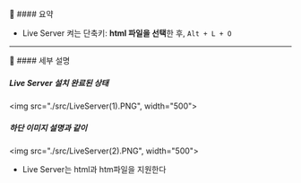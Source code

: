 📌 #### 요약
- Live Server 켜는 단축키: **html 파일을 선택**한 후, `Alt + L + O`

___

📌 #### 세부 설명
##### Live Server 설치 완료된 상태
<img src="./src/LiveServer(1).PNG", width="500">

##### 하단 이미지 설명과 같이 
<img src="./src/LiveServer(2).PNG", width="500">
- Live Server는 html과 htm파일을 지원한다



